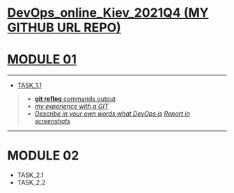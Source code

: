 
[DevOps_online_Kiev_2021Q4 (MY GITHUB URL REPO)](https://github.com/vasilkyiv/DevOps_online_Kiev_2021Q4.git)
=======================================
[MODULE 01](https://github.com/vasilkyiv/DevOps_online_Kiev_2021Q4/tree/main/m1) 
===============
*************************************
- [TASK_1.1](https://github.com/vasilkyiv/DevOps_online_Kiev_2021Q4/tree/main/m1/task1.1)
  

>    - [**git reflog**  commands output](https://github.com/vasilkyiv/DevOps_online_Kiev_2021Q4/tree/main/m1/task1.1/task1.1_GIT.txt) 
>    - [*my experience with a GIT*](https://github.com/vasilkyiv/DevOps_online_Kiev_2021Q4/tree/main/m1/task1.1/myExperienceWithGIT.txt)
>    - [*Describe in your own words what DevOps is*](https://github.com/vasilkyiv/DevOps_online_Kiev_2021Q4/tree/main/m1/task1.1/DevOps.txt)
>        [*Report in screenshots*](https://github.com/vasilkyiv/DevOps_online_Kiev_2021Q4/main/m1/task1.1/screenshot.docx)

************
MODULE 02 
===============
- TASK_2.1
- TASK_2.2

